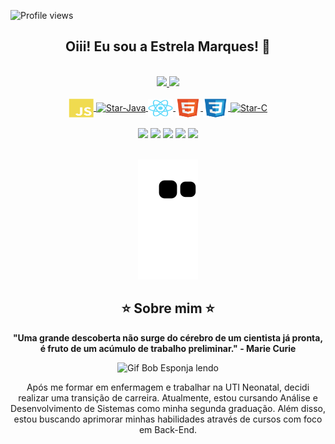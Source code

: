 ![Profile views](https://gpvc.arturio.dev/estrelamarques)
 
## <div align="center">  Oiii! Eu sou a Estrela Marques! 👋
 
 <br>


<div align="center">
  <a href="https://github.com/estrela-marques">
  <img height="160em" src="https://github-readme-stats.vercel.app/api?username=estrela-marques&show_icons=true&theme=dracula&include_all_commits=true&count_private=true"/>
  <img height="160em" src="https://github-readme-stats.vercel.app/api/top-langs/?username=estrela-marques&layout=compact&langs_count=7&theme=dracula"/>


<div style="display: inline_block"><br>
  <img align="center" alt="Star-Js" height="30" width="40" src="https://raw.githubusercontent.com/devicons/devicon/master/icons/javascript/javascript-plain.svg">
  <img align="center" alt="Star-Java" height="30" width="40" src="https://cdn.jsdelivr.net/gh/devicons/devicon/icons/java/java-original.svg">
  <img align="center" alt="Star-React" height="30" width="40" src="https://raw.githubusercontent.com/devicons/devicon/master/icons/react/react-original.svg">
  <img align="center" alt="Star-HTML" height="30" width="40" src="https://raw.githubusercontent.com/devicons/devicon/master/icons/html5/html5-original.svg">
  <img align="center" alt="Star-CSS" height="30" width="40" src="https://raw.githubusercontent.com/devicons/devicon/master/icons/css3/css3-original.svg">
  <img align="center" alt="Star-C" height="30" width="40" src="https://raw.githubusercontent.com/jmnote/z-icons/master/svg/c.svg">  
</div>
   
<br>
  
<div>  
  <a href="https://instagram.com/estela___pereira" target="_blank"><img src="https://img.shields.io/badge/-Instagram-%23E4405F?style=for-the-badge&logo=instagram&logoColor=white" target="_blank"></a>
   <a href="https://discord.gg/Estrela#4895" target="_blank"><img src="https://img.shields.io/badge/Discord-7289DA?style=for-the-badge&logo=discord&logoColor=white" target="_blank"></a>
  <a href = "mailto:emaildaestelmarques@gmail.com"><img src="https://img.shields.io/badge/-Gmail-%23333?style=for-the-badge&logo=gmail&logoColor=white" target="_blank"></a>
  <a href="https://www.linkedin.com/in/estela-marques-876b271b5" target="_blank"><img src="https://img.shields.io/badge/-LinkedIn-%230077B5?style=for-the-badge&logo=linkedin&logoColor=white" target="_blank"></a>
 <a href="" target="_blank">
    <img src="https://img.shields.io/badge/Spotify-1ED760?&style=for-the-badge&logo=spotify&logoColor=white" target="_blank">
  </a>
  </div>
   
   <br>
   
  ![Snake animation](https://github.com/Estrela-Marques/estrela-marques/blob/output/github-contribution-grid-snake.svg)
   
 
   
   ## ⭐️ Sobre mim ⭐️ 
   
   
 <b>"Uma grande descoberta não surge do cérebro de um cientista já pronta, é fruto de um acúmulo de trabalho preliminar." - Marie Curie</b>
   
   ![Gif Bob Esponja lendo](https://media.tenor.com/xTPUNuz-jv0AAAAM/spongebob-thinking.gif)
<div align='center'>
 
 <p></p>
 
Após me formar em enfermagem e trabalhar na UTI Neonatal, decidi realizar uma transição de carreira. Atualmente, estou cursando Análise e Desenvolvimento de Sistemas como minha segunda graduação. Além disso, estou buscando aprimorar minhas habilidades através de cursos com foco em Back-End.
 
<br>
